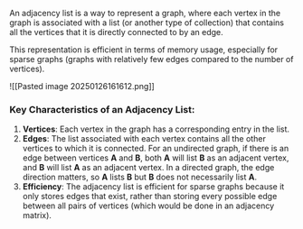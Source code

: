 An adjacency list is a way to represent a graph, where each vertex in the graph is associated with a list (or another type of collection) that contains all the vertices that it is directly connected to by an edge. 

This representation is efficient in terms of memory usage, especially for sparse graphs (graphs with relatively few edges compared to the number of vertices).

![[Pasted image 20250126161612.png]]

### Key Characteristics of an Adjacency List:
1. **Vertices**: Each vertex in the graph has a corresponding entry in the list.
2. **Edges**: The list associated with each vertex contains all the other vertices to which it is connected. For an undirected graph, if there is an edge between vertices **A** and **B**, both **A** will list **B** as an adjacent vertex, and **B** will list **A** as an adjacent vertex. In a directed graph, the edge direction matters, so **A** lists **B** but **B** does not necessarily list **A**.
3. **Efficiency**: The adjacency list is efficient for sparse graphs because it only stores edges that exist, rather than storing every possible edge between all pairs of vertices (which would be done in an adjacency matrix).
